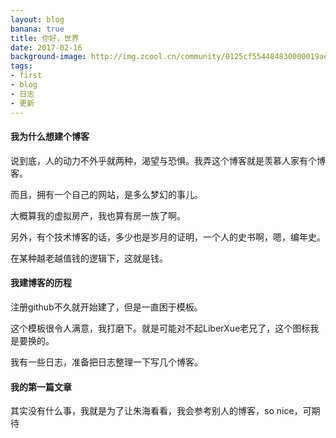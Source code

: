 ```yaml
---
layout: blog
banana: true
title: 你好，世界
date: 2017-02-16
background-image: http://img.zcool.cn/community/0125cf554484830000019ae9b0d242.jpg@1280w_1l_2o_100sh.png
tags:
- first
- blog
- 日志
- 更新
---
```

#### 我为什么想建个博客

说到底，人的动力不外乎就两种，渴望与恐惧。我弄这个博客就是羡慕人家有个博客。

而且，拥有一个自己的网站，是多么梦幻的事儿。

大概算我的虚拟房产，我也算有房一族了啊。

另外，有个技术博客的话，多少也是岁月的证明，一个人的史书啊，嗯，编年史。

在某种越老越值钱的逻辑下，这就是钱。

#### 我建博客的历程 

注册github不久就开始建了，但是一直困于模板。

这个模板很令人满意，我打磨下。就是可能对不起LiberXue老兄了，这个图标我是要换的。

我有一些日志，准备把日志整理一下写几个博客。



#### 我的第一篇文章
其实没有什么事，我就是为了让朱海看看，我会参考别人的博客，so nice，可期待

